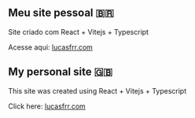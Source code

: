 ## Meu site pessoal 🇧🇷


Site criado com React + Vitejs + Typescript

Acesse aqui: [lucasfrr.com](lucasfrr.com)

## My personal site 🇬🇧


This site was created using React + Vitejs + Typescript

Click here: [lucasfrr.com](lucasfrr.com)
